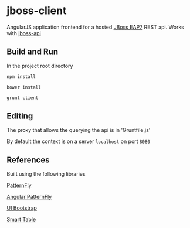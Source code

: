 # jboss-client

AngularJS application frontend for a hosted [JBoss EAP7](https://developers.redhat.com/products/eap/download/) REST api.  Works with [jboss-api](https://github.com/mechevarria/jboss-api)

## Build and Run
In the project root directory

~~~bash
npm install

bower install

grunt client
~~~

## Editing
The proxy that allows the querying the api is in
'Gruntfile.js'

By default the context is on a server `localhost` on port `8080`

## References
Built using the following libraries


[PatternFly](http://www.patternfly.org/)

[Angular PatternFly](www.patternfly.org/angular-patternfly/)

[UI Bootstrap](https://angular-ui.github.io/bootstrap/)

[Smart Table](http://lorenzofox3.github.io/smart-table-website/)
